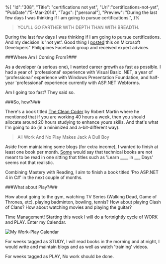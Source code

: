 ﻿%{
    "Id":"308",
    "Title": "certifications not yet",
    "Url":"certifications-not-yet",
    "PubDate":"5-Mar-2014",
    "Tags": ["personal"],
    "Preview": "During the last few days I was thinking if I am going to pursue certifications.",
}%
> YOU'LL GO FARTHER WITH DEPTH THAN WITH BREADTH.

During the last few days I was thinking if I am going to pursue certifications. And my decision is 'not yet'. Good thing I [posted][1] this on Microsoft Developers" Philippines Facebook group and received expert advices.

###Where Am I Coming From?###

As a developer (a serious one), I wanted career growth as fast as possible. I had a year of 'professional' experience with Visual Basic .NET, a year of 'professional' experience with Windows Presentation Foundation, and half-year 'professional' experience currently with ASP.NET Webforms.

Am I going too fast? They said so.

###So, how?###

There's a book titled [The Clean Coder][2] by Robert Martin where he mentioned that if you are working 40 hours a week, then you should allocate around 20 hours studying to enhance yours skills. And that's what I'm going to do (in a minimized and a-bit-different way).

> All Work And No Play Makes Jack A Dull Boy

Aside from maintaining some blogs (for extra income), I wanted to finish at least one book per month. [Some][3] would say that technical books are not meant to be read in one sitting that titles such as 'Learn ____ in ___ Days' seems not that realistic.

Combining Mastery with Reading, I aim to finish a book titled 'Pro ASP.NET 4 in C#' in the next couple of months.

###What about Play?###

How about going to the gym, watching TV Series (Walking Dead, Game of Thrones, etc), playing badminton, bowling, tennis? How about playing Clash of Clans? How about watching movies and playing the guitar?

Time Management! Starting this week I will do a fortnightly cycle of WORK and PLAY. Enter my Calendar.

![My Work-Play Calendar][5]

For weeks tagged as STUDY, I will read books in the morning and at night, I would write and maintain blogs and as well as watch 'training' videos.

For weeks tagged as PLAY, No work should be done.


[1]: https://www.facebook.com/groups/phinug/permalink/10151921292182927/?comment_id=10151923035137927&offset=0&total_comments=30
[2]: http://blog.christoffer.me/post/2011-11-26-9-things-i-learned-from-reading-the-clean-coder/#.UxX7avmSyD1
[3]: http://programmers.stackexchange.com/questions/17826/how-do-people-read-big-technical-books

[5]: http://markhughneri.com/blog/wp-content/uploads/2014/03/march-work-study-and-play.png
